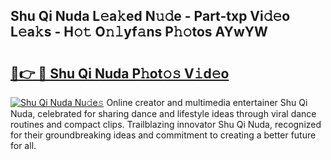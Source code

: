 ## Shu Qi Nuda L𝚎a𝚔ed N𝚞𝚍e - Part-txp Vi𝚍𝚎o L𝚎a𝚔s - H𝚘𝚝 O𝚗𝚕yf𝚊ns P𝚑𝚘tos AYwYW

# <h2><a href="http://kf8on1l.oniu.top/?m=Shu+Qi+Nuda">🔗👉 🔴 Shu Qi Nuda P𝚑ot𝚘𝚜 V𝚒d𝚎o</a></h2>

[![Shu Qi Nuda Nu𝚍e𝚜](https://i.imgur.com/0qMVB7G.gif)](http://kf8on1l.oniu.top/?m=Shu+Qi+Nuda)
Online creator and multimedia entertainer Shu Qi Nuda, celebrated for sharing dance and lifestyle ideas through viral dance routines and compact clips. Trailblazing innovator Shu Qi Nuda, recognized for their groundbreaking ideas and commitment to creating a better future for all.  
